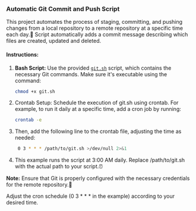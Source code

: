### Automatic Git Commit and Push Script

This project automates the process of staging, committing, and pushing changes from a local repository to a remote repository at a specific time each day.🔄
Script automatically adds a commit message describing which files are created, updated and deleted.

#### Instructions:

1. **Bash Script:** Use the provided  [`git.sh`](https://github.com/Chedvihas/AutoGit/blob/main/git.sh) script, which contains the necessary Git commands. Make sure it's executable using the command:
   ```bash
   chmod +x git.sh

2. Crontab Setup: Schedule the execution of git.sh using crontab. For example, to run it daily at a specific time, add a cron job by running:
   ```bash
   crontab -e

3. Then, add the following line to the crontab file, adjusting the time as needed:
   ```bash
    0 3 * * * /path/to/git.sh >/dev/null 2>&1

4. This example runs the script at 3:00 AM daily. Replace /path/to/git.sh with the actual path to your script.⏰
   
**Note:**
Ensure that Git is properly configured with the necessary credentials for the remote repository.🔑

Adjust the cron schedule (0 3 * * * in the example) according to your desired time.
